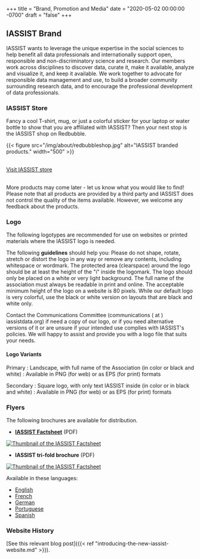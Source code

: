 +++
title = "Brand, Promotion and Media"
date = "2020-05-02 00:00:00 -0700"
draft = "false"
+++
## IASSIST Brand

IASSIST wants to leverage the unique expertise in the social sciences to help benefit all data professionals and internationally support open, responsible and non-discriminatory science and research. Our members work across disciplines to discover data, curate it, make it available, analyze and visualize it, and keep it available. We work together to advocate for responsible data management and use, to build a broader community surrounding research data, and to encourage the professional development of data professionals.

### IASSIST Store

Fancy a cool T-shirt, mug, or just a colorful sticker for your laptop or water bottle to show that you are affiliated with IASSIST? Then your next stop is the IASSIST shop on Redbubble.

{{< figure src="/img/about/redbubbleshop.jpg" alt="IASSIST branded products." width="500" >}}

<br />
  <a class="btn btn-template-main" href="https://www.redbubble.com/people/iassist/shop?asc=u" target="_blank" >Visit IASSIST store <span class="fas fa-external-link-alt"></span></a>
<br /><br />

More products may come later - let us know what you would like to find! Please note that all products are provided by a third party and IASSIST does not control the quality of the items available. However, we welcome any feedback about the products.

### Logo

The following logotypes are recommended for use on websites or printed materials where the IASSIST logo is needed. 

The following **guidelines** should help you: Please do not shape, rotate, stretch or distort the logo in any way or remove any contents, including whitespace or wordmark. The protected area (clearspace) around the logo should be at least the height of the "i" inside the logomark. The logo should only be placed on a white or very light background. The full name of the association must always be readable in print and online. The acceptable minimum height of the logo on a website is 80 pixels. While our default logo is very colorful, use the black or white version on layouts that are black and white only. 

Contact the Communications Committee (communications ( at ) iassistdata.org) if need a copy of our logo, or if you need alternative versions of it or are unsure if your intended use complies with IASSIST's policies. We will happy to assist and provide you with a logo file that suits your needs. 
﻿
#### Logo Variants

Primary
: Landscape, with full name of the Association (in color or black and white)
: Available in PNG (for web) or as EPS (for print) formats

Secondary
: Square logo, with only text IASSIST inside (in color or in black and white)
: Available in PNG (for web) or as EPS (for print) formats

### Flyers

The following brochures are available for distribution. 

-   **[IASSIST Factsheet](/file/about/iassist_factsheet_2016.pdf)** (PDF)

[![Thumbnail of the IASSIST Factsheet](/img/about/factsheet2016.jpg "IASSIST Factsheet")](/file/about/iassist_factsheet_2016.pdf)

- **IASSIST tri-fold brochure** (PDF)

[![Thumbnail of the IASSIST Factsheet](/img/about/brochurethumb_2.jpg "IASSIST tri-fold brochure")](/file/about/printiassistbrochure_2013.pdf)


Available in these languages:
-   [English](/file/about/printiassistbrochure_2013.pdf)
-   [French](/file/about/printiassistbrochurefrench_2012.pdf)
-   [German](/file/about/printiassistbrochuregerman_2013.pdf)
-   [Portuguese](/file/about/printiassistbrochureport_2012.pdf)
-   [Spanish](/file/about/printiassistbrochurespanish_2012.pdf)

### Website History

[See this relevant blog post]({{< ref "introducing-the-new-iassist-website.md" >}}).
